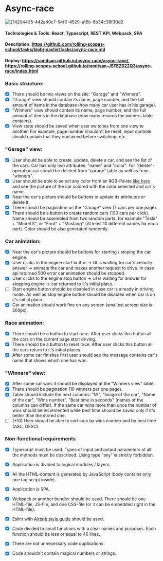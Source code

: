# Async-race

![214204435-442a40c7-54f0-4529-a16b-6b34c36f30d2](https://user-images.githubusercontent.com/45296707/224782845-b7d074c2-bcd5-4c12-9042-380881c6c60a.jpg)

#### Technologies & Tools: React, Typescript, REST API, Webpack, SPA
#### Description: https://github.com/rolling-scopes-school/tasks/blob/master/tasks/async-race.md
#### Deploy: https://ramitsan.github.io/async-race/async-race/, https://rolling-scopes-school.github.io/ramitsan-JSFE2022Q3/async-race/index.html

### Basic structure:
- [x] There should be two views on the site: "Garage" and "Winners".
- [x] "Garage" view should contain its name, page number, and the full amount of items in the database (how many car user has in his garage).
- [x] "Winners" view should contain its name, page number, and the full amount of items in the database (how many records the winners table contains).
- [x] View state should be saved when user switches from one view to another. For example, page number shouldn't be reset, input controls should contain that they contained before switching, etc.
### "Garage" view:
- [x] User should be able to create, update, delete a car, and see the list of the cars. Car has only two attributes: "name" and "color". For "delete"-operation car should be deleted from "garage" table as well as from "winners".
- [x] User should be able to select any color from an RGB-Palete [like here](https://www.colorspire.com/rgb-color-wheel/) and see the picture of the car colored with the color selected and car's name.
- [x] Near the car's picture should be buttons to update its attributes or delete it.
- [x] There should be pagination on the "Garage" view (7 cars per one page).
- [x] There should be a button to create random cars (100 cars per click). Name should be assembled from two random parts, for example "Tesla" + "Model S", or "Ford" + "Mustang" (At least 10 different names for each part). Color should be also generated randomly.
### Car animation:
- [x] Near the car's picture should be buttons for starting / stoping the car engine.
- [x] User clicks to the engine start button -> UI is waiting for car's velocity answer -> animate the car and makes another request to drive. In case api returned 500 error car animation should be stopped.
- [x] User clicks to the engine stop button -> UI is waiting for answer for stopping engine -> car returned to it's initial place.
- [ ] Start engine button should be disabled in case car is already in driving mode. As well as stop engine button should be disabled when car is on it's initial place.
- [x] Car animation should work fine on any screen (smallest screen size is 500px).
### Race animation:
- [x] There should be a button to start race. After user clicks this button all the cars on the current page start driving.
- [x] There should be a button to reset race. After user clicks this button all the cars return to it's initial places.
- [x] After some car finishes first user should see the message contains car's name that shows which one has won.
### "Winners" view:
- [x] After some car wins it should be displayed at the "Winners view" table.
- [x] There should be pagination (10 winners per one page).
- [x] Table should include the next culumns: "№", "Image of the car", "Name of the car", "Wins number", "Best time in seconds" (names of the columns can differ). If the same car wins more than once the number of wins should be incremented while best time should be saved only if it's better than the stored one.
 - [ ] (+10) User should be able to sort cars by wins number and by best time (ASC, DESC).
 
### Non-functional requirements
- [x] Typescript must be used. Types of input and output parameters of all the methods must be described. Using type "any" is strictly forbidden.
- [x] Application is divided to logical modules / layers. 
- [x] All the HTML-content is generated by JavaScript (body contains only one tag script inside).
- [x] Application is SPA.
- [x] Webpack or another bundler should be used. There should be one HTML-file, JS-file, and one CSS-file (or it can be embedded right in the HTML-file).
- [x] Eslint with [Airbnb style guide](https://github.com/airbnb/javascript) should be used. 
- [x] Code divided to small functions with a clear names and purposes. Each function should be less or equal to 40 lines.
- [x] There are not unnecessary code duplications.
- [x] Code shouldn't contain magical numbers or strings.

